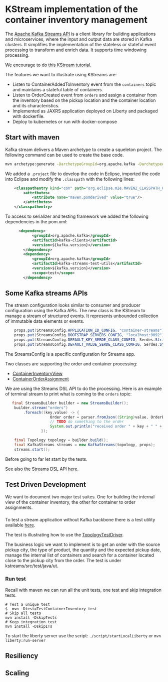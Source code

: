 # KStream implementation of the container inventory management

The [Apache Kafka Streams API](https://kafka.apache.org/documentation/streams/) is a client library for building applications and microservices, where the input and output data are stored in Kafka clusters. It simplifies the implementation of the stateless or stateful event processing to transform and enrich data. It supports time windowing processing.

We encourage to do [this KStream tutorial](https://kafka.apache.org/21/documentation/streams/tutorial). 

The features we want to illustrate using KStreams are:

* Listen to ContainerAddedToInventory event from the `containers` topic and maintains a stateful table of containers. 
* Listen to OrderCreated event from `orders` and assign a container from the inventory based on the pickup location and the container location and its characteristics.
* Implemented as JAXRS application deployed on Liberty and packaged with dockerfile.
* Deploy to kubernetes or run with docker-compose

## Start with maven

Kafka stream delivers a Maven archetype to create a squeleton project. The following command can be used to create the base code.
```sh
mvn archetype:generate -DarchetypeGroupId=org.apache.kafka -DarchetypeArtifactId=streams-quickstart-java     -DarchetypeVersion=2.1.0     -DgroupId=kc-container     -DartifactId=kc-container-streams    -Dversion=0.1     -Dpackage=containerManager
```

We added a `.project` file to develop the code in Eclipse, imported the code into Eclipse and modify the `.classpath` with the following lines:
```xml
    <classpathentry kind="con" path="org.eclipse.m2e.MAVEN2_CLASSPATH_CONTAINER">
		<attributes>
			<attribute name="maven.pomderived" value="true"/>
		</attributes>
	</classpathentry>
```

To access to serializer and testing framework we added the following dependencies in the pom.xml:

```xml
      <dependency>
    		<groupId>org.apache.kafka</groupId>
    		<artifactId>kafka-clients</artifactId>
    		<version>${kafka.version}</version>
		</dependency>
		<dependency>
		    <groupId>org.apache.kafka</groupId>
		    <artifactId>kafka-streams-test-utils</artifactId>
		    <version>${kafka.version}</version>
		    <scope>test</scope>
		</dependency>
```

## Some Kafka streams APIs

The stream configuration looks similar to consumer and producer configuration using the Kafka APIs. The new class is the KStream to manage a stream of structured events. It represents unbounded collection of immutable data elements or events.

```java
    props.put(StreamsConfig.APPLICATION_ID_CONFIG, "container-streams");
    props.put(StreamsConfig.BOOTSTRAP_SERVERS_CONFIG, "localhost:9092");    
    props.put(StreamsConfig.DEFAULT_KEY_SERDE_CLASS_CONFIG, Serdes.String().getClass());
    props.put(StreamsConfig.DEFAULT_VALUE_SERDE_CLASS_CONFIG, Serdes.String().getClass());
```
The StreamsConfig is a specific configuration for Streams app.

Two classes are supporting the order and container processing:

* [ContainerInventoryView](https://github.com/ibm-cloud-architecture/refarch-kc-container-ms/blob/master/kstreams/src/main/java/ibm/labs/kc/streams/containerManager/ContainerInventoryView.java)
* [ContainerOrderAssignment](https://github.com/ibm-cloud-architecture/refarch-kc-container-ms/blob/master/kstreams/src/main/java/ibm/labs/kc/streams/containerManager/ContainerOrderAssissgnment.java)

We are using the Streams DSL API to do the processing. Here is an example of terminal stream to print what is coming to the `orders` topic:
```java
   final StreamsBuilder builder = new StreamsBuilder();
    builder.stream("orders")
        .foreach((key,value) -> {
        			Order order = parser.fromJson((String)value, OrderEvent.class).getPayload();
        			// TODO do something to the order
        			System.out.println("received order " + key + " " + value);
        		});

    final Topology topology = builder.build();
    final KafkaStreams streams = new KafkaStreams(topology, props);
    streams.start();
```
Before going to far let start by the tests.

See also the Streams DSL API [here](https://kafka.apache.org/21/documentation/streams/developer-guide/dsl-api.html). 

## Test Driven Development

We want to document two major test suites. One for building the internal view of the container inventory, the other for container to order assignments.

### 

To test a stream application without Kafka backbone there is a test utility available [here](https://kafka.apache.org/documentation/streams/developer-guide/testing.html#unit-testing-processors).

The test is illustrating how to use the [TopologyTestDriver](https://kafka.apache.org/21/javadoc/org/apache/kafka/streams/TopologyTestDriver.html).

The business logic we want to implement is to get an order with the source pickup city, the type of product, the quantity and the expected pickup date, manage the internal list of containers and search for a container located close to the pickup city from the order.
The test is under kstreams/src/test/java/ut. 

### Run test

Recall with maven we can run all the unit tests, one test and skip integration tests.

```shell
# Test a unique test
$  mvn -Dtest=TestContainerInventory test
# Skip all tests
mvn install -DskipTests
# Keep integration test
mvn install -DskipITs
```

To start the liberty server use the script: `./script/startLocalLiberty` or `mvn liberty:run-server`

## Resiliency

## Scaling